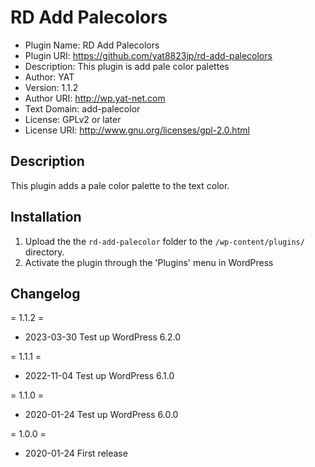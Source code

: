 # RD Add Palecolors

- Plugin Name: RD Add Palecolors
- Plugin URI: https://github.com/yat8823jp/rd-add-palecolors
- Description: This plugin is add pale color palettes
- Author: YAT
- Version: 1.1.2
- Author URI: http://wp.yat-net.com
- Text Domain: add-palecolor
- License: GPLv2 or later
- License URI: http://www.gnu.org/licenses/gpl-2.0.html

## Description

This plugin adds a pale color palette to the text color.

## Installation

1. Upload the the `rd-add-palecolor` folder to the `/wp-content/plugins/` directory.
2. Activate the plugin through the 'Plugins' menu in WordPress

## Changelog

= 1.1.2 =
* 2023-03-30 Test up WordPress 6.2.0

= 1.1.1 =
* 2022-11-04 Test up WordPress 6.1.0

= 1.1.0 =
* 2020-01-24 Test up WordPress 6.0.0

= 1.0.0 =

* 2020-01-24 First release
